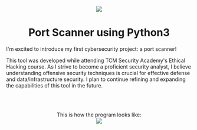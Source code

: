 <p align="center">
<img src="https://i.imgur.com/8SaUCij.jpg">
</p>

<h1 align="center">Port Scanner using Python3</h1>

<p>
I'm excited to introduce my first cybersecurity project: a port scanner!

This tool was developed while attending TCM Security Academy's Ethical Hacking course. As I strive to become a proficient security analyst, I believe understanding offensive security techniques is crucial for effective defense and data/infrastructure security. I plan to continue refining and expanding the capabilities of this tool in the future.
</p>

<br>
<br>

<p align="center">
  This is how the program looks like:
  <br>
<img src="https://i.imgur.com/Hn3U8Zq.png">
</p>

